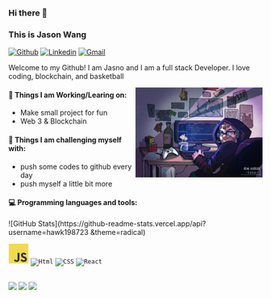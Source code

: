 ### Hi there 👋 
### This is Jason Wang

[![Github](https://img.shields.io/badge/-Github-000?style=flat&logo=Github&logoColor=white)](https://github.com/hawk198723)
[![Linkedin](https://img.shields.io/badge/-LinkedIn-blue?style=flat&logo=Linkedin&logoColor=white)]((https://www.linkedin.com/in/jason-x-wang/))
[![Gmail](https://img.shields.io/badge/-Gmail-c14438?style=flat&logo=Gmail&logoColor=white)](mailto:wang.x.jason@gmail.com)

Welcome to my Github! I am Jasno and I am a full stack Developer. I love coding, blockchain, and basketball  

<img align="right" alt="img" src="https://github.com/FernandoRoldan93/FernandoRoldan93/blob/master/cover_image.jpg" width="50%" height="auto" />


#### 🌱 Things I am Working/Learing on: 
- Make small project for fun
- Web 3 & Blockchain

#### :muscle: Things I am challenging myself with:
- push some codes to github every day
- push myself a little bit more

#### :computer: Programming languages and tools: 
<p>
	![GitHub Stats](https://github-readme-stats.vercel.app/api?username=hawk198723 &theme=radical)

<code><img width="40" src="https://raw.githubusercontent.com/devicons/devicon/master/icons/javascript/javascript-original.svg" alt="Javascript"></code>
<code><img width="40" src="https://www.svgrepo.com/show/55451/html.svg" alt="Html"></code>
<code><img width="40" src="https://www.svgrepo.com/show/250453/css.svg" alt="CSS"></code>
<code><img width="40" src="https://www.svgrepo.com/show/303157/react-logo.svg" alt="React"></code>

<br />
<code><img width="40" src="https://www.svgrepo.com/show/43101/java.svg"></code>
<code><img width="40" src="https://www.svgrepo.com/show/303266/nodejs-icon-logo.svg"></code>
<code><img width="40" src="https://pbs.twimg.com/profile_images/1255113654049128448/J5Yt92WW.png"></code>

